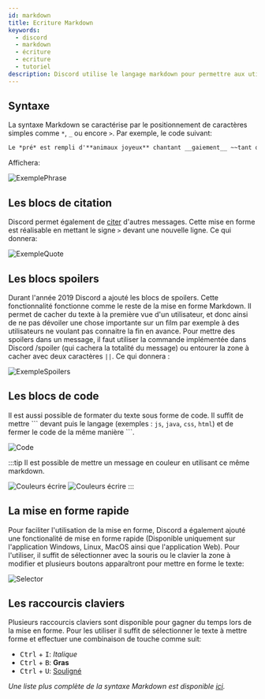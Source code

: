 ```yaml
---
id: markdown
title: Ecriture Markdown
keywords:
  - discord
  - markdown
  - écriture
  - ecriture
  - tutoriel
description: Discord utilise le langage markdown pour permettre aux utilisateurs de mettre en forme leurs messages. Sa syntaxe simple lui permet d'éditer simplement et rapidement un message.
---
```


## Syntaxe
La syntaxe Markdown se caractérise par le positionnement de caractères simples comme `*`, `_` ou encore `>`. Par exemple, le code suivant:

```markdown
Le *pré* est rempli d'**animaux joyeux** chantant __gaiement__ ~~tant que le loup n'est pas là.~~
```
Affichera:

<img alt="ExemplePhrase" src="https://i.discord.fr/HBj.png" class="docImage"/>

## Les blocs de citation
Discord permet également de [citer](https://discord.fr/wiki/interface/salon-textuel/citations) d'autres messages. Cette mise en forme est réalisable en mettant le signe `>` devant une nouvelle ligne. Ce qui donnera:

<img alt="ExempleQuote" src="https://i.discord.fr/EV1.png" class="docImage"/>

## Les blocs spoilers
Durant l'année 2019 Discord a ajouté les blocs de spoilers. Cette fonctionnalité fonctionne comme le reste de la mise en forme Markdown. Il permet de cacher du texte à la première vue d'un utilisateur, et donc ainsi de ne pas dévoiler une chose importante sur un film par exemple à des utilisateurs ne voulant pas connaitre la fin en avance. Pour mettre des spoilers dans un message, il faut utiliser la commande implémentée dans Discord /spoiler (qui cachera la totalité du message) ou entourer la zone à cacher avec deux caractères `||`. Ce qui donnera :

<img alt="ExempleSpoilers" src="https://i.discord.fr/vmX.png" class="docImage"/>

## Les blocs de code
Il est aussi possible de formater du texte sous forme de code. Il suffit de mettre \`\`\` devant puis le langage (exemples : `js`, `java`, `css`, `html`) et de fermer le code de la même manière \`\`\`. 

![Code](https://i.discord.fr/N2S.png)

:::tip
Il est possible de mettre un message en couleur en utilisant ce même markdown. 

![Couleurs écrire](https://i.discord.fr/zJV.png)
![Couleurs écrire](https://i.discord.fr/Dow.png)
:::

## La mise en forme rapide
Pour faciliter l'utilisation de la mise en forme, Discord a également ajouté une fonctionalité de mise en forme rapide (Disponible uniquement sur l'application Windows, Linux, MacOS ainsi que l'application Web). Pour l'utiliser, il suffit de sélectionner avec la souris ou le clavier la zone à modifier et plusieurs boutons apparaîtront pour mettre en forme le texte:

<img alt="Selector" src="https://i.discord.fr/ejU.png" class="docImage"/>

## Les raccourcis claviers
Plusieurs raccourcis claviers sont disponible pour gagner du temps lors de la mise en forme. Pour les utiliser il suffit de sélectionner le texte à mettre forme et effectuer une combinaison de touche comme suit:

- <kbd>Ctrl</kbd> + <kbd>I</kbd>: *Italique*
- <kbd>Ctrl</kbd> + <kbd>B</kbd>: **Gras**
- <kbd>Ctrl</kbd> + <kbd>U</kbd>: <u>Souligné</u>

*Une liste plus complète de la syntaxe Markdown est disponible [ici](https://www.markdownguide.org/cheat-sheet/).*

